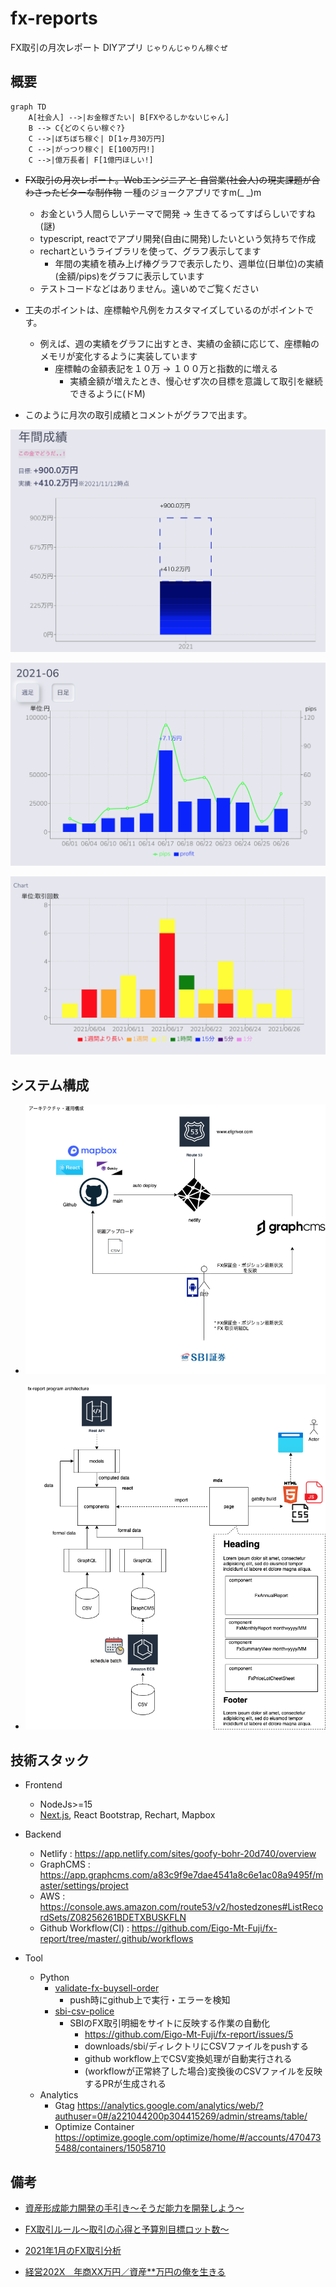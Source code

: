 # fx-reports

FX取引の月次レポート DIYアプリ 
`じゃりんじゃりん稼ぐぜ` 

## 概要

```mermaid
graph TD
    A[社会人] -->|お金稼ぎたい| B[FXやるしかないじゃん]
    B --> C{どのくらい稼ぐ?}
    C -->|ぼちぼち稼ぐ| D[1ヶ月30万円]
    C -->|がっつり稼ぐ| E[100万円!]
    C -->|億万長者| F[1億円ほしい!]
```

- ~~FX取引の月次レポート。Webエンジニア と 自営業(社会人)の現実課題が合わさったビターな制作物~~ 一種のジョークアプリですm(_ _)m
  - お金という人間らしいテーマで開発 -> 生きてるってすばらしいですね(謎)
  - typescript, reactでアプリ開発(自由に開発)したいという気持ちで作成
  - rechartというライブラリを使って、グラフ表示してます
    - 年間の実績を積み上げ棒グラフで表示したり、週単位(日単位)の実績(金額/pips)をグラフに表示しています
  - テストコードなどはありません。遠いめでご覧ください
- 工夫のポイントは、座標軸や凡例をカスタマイズしているのがポイントです。
  - 例えば、週の実績をグラフに出すとき、実績の金額に応じて、座標軸のメモリが変化するように実装しています
    - 座標軸の金額表記を１０万 -> １００万と指数的に増える
      - 実績金額が増えたとき、慢心せず次の目標を意識して取引を継続できるように(ドM)

- このように月次の取引成績とコメントがグラフで出ます。

![img](./src/images/thumbnail-yearly.png)

![img](./src/images/thumbnail-monthly.png)

![img](./src/images/thumbnail-daily.png)

## システム構成

* ![img](./docs/architecture.png)

* ![img](./docs/program-architecture.png)

## 技術スタック

* Frontend
  * NodeJs>=15
  * [Next.js](https://nextjs.org/), React Bootstrap, Rechart, Mapbox

* Backend
  * Netlify : https://app.netlify.com/sites/goofy-bohr-20d740/overview
  * GraphCMS : https://app.graphcms.com/a83c9f9e7dae4541a8c6e1ac08a9495f/master/settings/project
  * AWS : https://console.aws.amazon.com/route53/v2/hostedzones#ListRecordSets/Z08256261BDETXBUSKFLN
  * Github Workflow(CI) : https://github.com/Eigo-Mt-Fuji/fx-report/tree/master/.github/workflows

* Tool
  * Python
      * [validate-fx-buysell-order](./scripts/validate-fx-buysell-order.py)
        * push時にgithub上で実行・エラーを検知
      * [sbi-csv-police](https://github.com/Eigo-Mt-Fuji/fx-report/blob/master/scripts/transform-sbi-csv.py)
        * SBIのFX取引明細をサイトに反映する作業の自動化
           * https://github.com/Eigo-Mt-Fuji/fx-report/issues/5
            * downloads/sbi/ディレクトリにCSVファイルをpushする
            * github workflow上でCSV変換処理が自動実行される
            * (workflowが正常終了した場合)変換後のCSVファイルを反映するPRが生成される
  * Analytics
     * Gtag https://analytics.google.com/analytics/web/?authuser=0#/a221044200p304415269/admin/streams/table/
     * Optimize Container https://optimize.google.com/optimize/home/#/accounts/4704735488/containers/15058710

## 備考

- [資産形成能力開発の手引き〜そうだ能力を開発しよう〜](https://github.com/Eigo-Mt-Fuji/efg-confidential/issues/20)

- [FX取引ルール〜取引の心得と予算別目標ロット数〜](https://github.com/Eigo-Mt-Fuji/efg-confidential/blob/master/final_income_tax/README-FX-TRADING-RULE.md)

- [2021年1月のFX取引分析](https://github.com/Eigo-Mt-Fuji/portfolio-2021/blob/main/docs/README-%E5%80%8B%E4%BA%BA%E5%AD%A6%E7%BF%92-20210115.md#123-fx%E5%8F%96%E5%BC%95%E5%88%86%E6%9E%90-2021%E5%B9%B41%E6%9C%88)

- [経営202X　年商XX万円／資産**万円の俺を生きる](https://docs.google.com/spreadsheets/d/1_QsP0MwbVFjJtVrVvUR9tcbFUOPZIyfzReX0vniWu6E/edit#gid=84168650)
